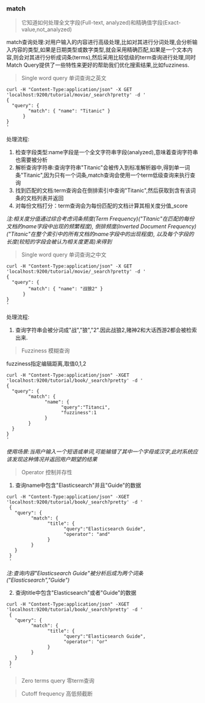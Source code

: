 ### match
> 它知道如何处理全文字段(Full-text, analyzed)和精确值字段(Exact-value,not_analyzed)

match查询处理:对用户输入的内容进行高级处理,比如对其进行分词处理,会分析输入内容的类型,如果是日期类型或数字类型,就会采用精确匹配,如果是一个文本内容,则会对其进行分析成词条(terms),然后采用比较低级的term查询进行处理,同时 Match Query提供了一些特性来更好的帮助我们优化搜索结果,比如fuzziness.

> Single word query 单词查询之英文
```
curl -H "Content-Type:application/json" -X GET 'localhost:9200/tutorial/movie/_search?pretty' -d '
{
  "query": { 
        "match": { "name": "Titanic" } 
      }
}
'
```     
处理流程:       
1. 检查字段类型:name字段是一个全文字符串字段(analyzed),意味着查询字符串也需要被分析
2. 解析查询字符串:查询字符串"Titanic"会被传入到标准解析器中,得到单一词条"Titanic",因为只有一个词条,match查询会使用一个term低级查询来执行查询
3. 找到匹配的文档:term查询会在倒排索引中查询"Titanic",然后获取到含有该词条的文档列表并返回
4. 对每份文档打分：term查询会为每份匹配的文档计算其相关度分值_score

*注:相关度分值通过综合考虑词条频度(Term Frequency)("Titanic"在匹配的每份文档的name字段中出现的频繁程度),
倒排频度(Inverted Document Frequency)("Titanic"在整个索引中的所有文档的name字段中的出现程度),
以及每个字段的长度(较短的字段会被认为相关度更高)来得到*

> Single word query 单词查询之中文
```
curl -H "Content-Type:application/json" -X GET 'localhost:9200/tutorial/movie/_search?pretty' -d '
{
  "query": { 
        "match": { "name": "战狼2" } 
      }
}
'
``` 
处理流程:       
1. 查询字符串会被分词成"战","狼","2".因此战狼2,赌神2和大话西游2都会被检索出来.

> Fuzziness 模糊查询

fuzziness指定编辑距离,取值0,1,2
```
curl -H "Content-Type:application/json" -XGET 'localhost:9200/tutorial/book/_search?pretty' -d '
{
  "query": { 
        "match": { 
              "name": {
                    "query":"Titanci",
                    "fuzziness":1
              }
        }
  }
}
'
```
*使用场景:当用户输入一个短语或单词,可能输错了其中一个字母或汉字,此时系统应该发现这种情况并返回用户期望的结果*

> Operator 控制并存性
1. 查询name中包含"Elasticsearch"并且"Guide"的数据
```
curl -H "Content-Type:application/json" -XGET 'localhost:9200/tutorial/book/_search?pretty' -d '
 {
   "query": { 
         "match": { 
               "title": {
                     "query":"Elasticsearch Guide",
                     "operator": "and"
               }
         }
   }
 }
 '
```
*注:查询内容"Elasticsearch Guide"被分析后成为两个词条("Elasticsearch","Guide")*  

2. 查询title中包含"Elasticsearch"或者"Guide"的数据
```
curl -H "Content-Type:application/json" -XGET 'localhost:9200/tutorial/book/_search?pretty' -d '
 {
   "query": { 
         "match": { 
               "title": {
                     "query":"Elasticsearch Guide",
                     "operator": "or"
               }
         }
   }
 }
 '
```

> Zero terms query 零term查询

> Cutoff frequency 高低频截断
